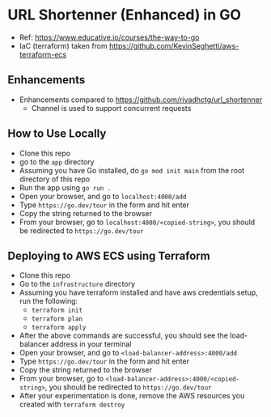 # URL Shortenner (Enhanced) in GO

* Ref: https://www.educative.io/courses/the-way-to-go
* IaC (terraform) taken from https://github.com/KevinSeghetti/aws-terraform-ecs 

## Enhancements
* Enhancements compared to https://github.com/riyadhctg/url_shortenner
   * Channel is used to support concurrent requests  

## How to Use Locally
* Clone this repo
* go to the `app` directory
* Assuming you have Go installed, do `go mod init main` from the root directory of this repo
* Run the app using `go run .`
* Open your browser, and go to `localhost:4000/add`
* Type `https://go.dev/tour` in the form and hit enter
* Copy the string returned to the browser
* From your browser, go to `localhost:4000/<copied-string>`, you should be redirected to `https://go.dev/tour`


## Deploying to AWS ECS using Terraform
* Clone this repo
* Go to the `infrastructure` directory
* Assuming you have terraform installed and have aws credentials setup, run the following: 
    * `terraform init`
    * `terraform plan`
    * `terraform apply`
* After the above commands are successful, you should see the load-balancer address in your terminal
* Open your browser, and go to `<load-balancer-address>:4000/add`
* Type `https://go.dev/tour` in the form and hit enter
* Copy the string returned to the browser
* From your browser, go to `<load-balancer-address>:4000/<copied-string>`, you should be redirected to `https://go.dev/tour`
* After your experimentation is done, remove the AWS resources you created with `terraform destroy`


